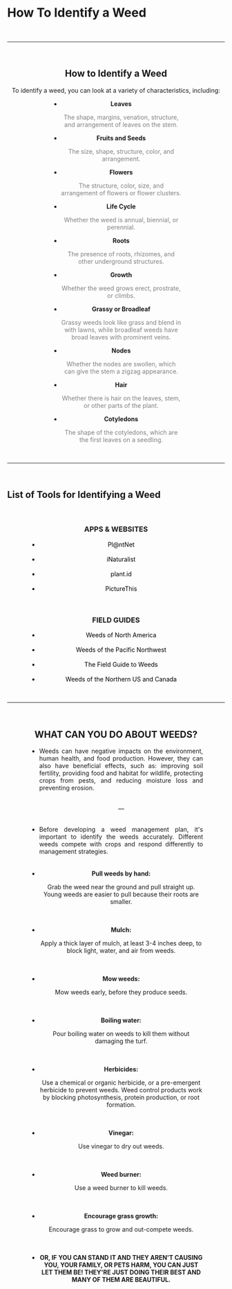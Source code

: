 <h1>How To Identify a Weed</h1>
<br />
<hr />
<br />
<h2 style="margin-left: auto; margin-right: auto; text-align: center;">How to Identify a Weed</h2> 
<p style="text-align: center;"> To identify a weed, you can look at a variety of characteristics, including:</p>
<ul style="text-align: center; margin-left: 20%; margin-right: 20%;" >
    <li><b>Leaves</b></li>
    <p style="color: gray;">The shape, margins, venation, structure, and arrangement of leaves on the stem. </p>
    <li><b>Fruits and Seeds</b></li>
    <p style="color: gray;">The size, shape, structure, color, and arrangement. </p>
    <li><b>Flowers</b></li>
    <p style="color: gray;">The structure, color, size, and arrangement of flowers or flower clusters.</p>
    <li><b>Life Cycle</b></li>
   <p style="color: gray;">Whether the weed is annual, biennial, or perennial.</p>
    <li><b>Roots</b></li>
    <p style="color: gray;">The presence of roots, rhizomes, and other underground structures.</p>
    <li><b>Growth</b></li>
    <p style="color: gray;">Whether the weed grows erect, prostrate, or climbs. </p>
    <li><b>Grassy or Broadleaf</b></li>
    <p style="color: gray;">Grassy weeds look like grass and blend in with lawns, while broadleaf weeds have broad leaves with prominent veins. </p>
    <li><b>Nodes</b></li>
    <p style="color: gray;">Whether the nodes are swollen, which can give the stem a zigzag appearance.</p>
    <li><b>Hair</b></li>
    <p style="color: gray;">Whether there is hair on the leaves, stem, or other parts of the plant.</p>
    <li><b>Cotyledons</b></li>
    <p style="color: gray;">The shape of the cotyledons, which are the first leaves on a seedling.   </p>
</ul>
<br />
<hr />
<br />
<h2> List of Tools for Identifying a Weed</h2>
<br />
<h3 style="text-align: center;">APPS &amp; WEBSITES </h3>
<ul style="margin-left: 10%; margin-right: 10%; text-align: center;"> 
    <li><a style="color: black; text-decoration: none;" href="https://identify.plantnet.org">Pl&#64;ntNet</a></li>
    <br />
    <li><a style="color: black; text-decoration: none;" href="https://www.inaturalist.org">iNaturalist</a></li>
    <br />
    <li><a style="color: black; text-decoration: none;" href="https://plant.id">plant.id</a></li>
    <br />
    <li><a style="color: black; text-decoration: none;" href="https://www.picturethisai.com">PictureThis</a></li>
</ul>
<br />

<h3 style="text-align: center;">FIELD GUIDES</h3>
<ul style="margin-left: 10%; margin-right: 10%; text-align: center;"> 
    <li><a style="color: black; text-decoration: none;" href="https://read.amazon.com/kp/embed?asin=B01LSWQPL6&preview=newtab&linkCode=kpe&ref_=kip_embed_taf_preview_K5836044QV5KHZCCXCED">Weeds of North America</a></li>
    <br />
    <li><a style="color: black; text-decoration: none;" href="https://read.amazon.com/kp/embed?asin=B0C73XF7FX&preview=newtab&linkCode=kpe&ref_=kip_embed_taf_preview_1KRJ176RN3B8963A3HF4">Weeds of the Pacific Northwest</a></li>
    <br />
    <li><a style="color: black; text-decoration: none;" href="https://www.thriftbooks.com/w/the-field-guide-to-weeds_lawrence-j-crockett/530089/#isbn=1402706944">The Field Guide to Weeds</a></li>
    <br />
    <li><a style="color: black; text-decoration: none;" href="https://www.thriftbooks.com/w/weeds-of-the-northern-us-and-canada-a-guide-for-identification_richard-dickinson_france-royer/276270/#isbn=1551052210">Weeds of the Northern US and Canada</a></li>
</ul>
<br />
<hr />
<br />
<h2 style="margin-left: auto; margin-right: auto; text-align: center;">WHAT CAN YOU DO ABOUT WEEDS?</h2>   
<ul style="margin-left: 10%; margin-right: 10%; text-align: center;"> 
    <li style="text-align: justify;">Weeds can have negative impacts on the environment, human health, and food production. However, they can also have beneficial effects, such as: improving soil fertility, providing food and habitat for wildlife, protecting crops from pests, and reducing moisture loss and preventing erosion.</li>
    <br />
    <p style="text-align: center;">&#8212;</p>
    <br />
    <li style="text-align: justify;">Before developing a weed management plan, it's important to identify the weeds accurately. Different weeds compete with crops and respond differently to management strategies. </li>
<br />
<br />
    <li><b>Pull weeds by hand:</b> 
        <p>Grab the weed near the ground and pull straight up. Young weeds are easier to pull because their roots are smaller.</p></li>
<br />
<br />
    <li><b>Mulch:</b> 
        <p>Apply a thick layer of mulch, at least 3-4 inches deep, to block light, water, and air from weeds.</p></li>
<br />
<br />
    <li><b>Mow weeds:</b> 
        <p>Mow weeds early, before they produce seeds.</p></li>
<br /> 
<br />
    <li><b>Boiling water:</b> 
        <p>Pour boiling water on weeds to kill them without damaging the turf. </p></li>
<br />
<br />
    <li><b>Herbicides:</b> 
        <p>Use a chemical or organic herbicide, or a pre-emergent 
        herbicide to prevent weeds. Weed control products work by blocking 
        photosynthesis, protein production, or root formation.</p> </li>
<br />
<br />
    <li><b>Vinegar:</b> 
        <p>Use vinegar to dry out weeds. </p></li>
<br />
<br />
    <li><b>Weed burner:</b> 
        <p>Use a weed burner to kill weeds.</p> </li>
<br />
<br />
    <li><b>Encourage grass growth:</b> 
        <p>Encourage grass to grow and out-compete weeds.</p> </li>
<br />
<br />
    <li><b>OR, IF YOU CAN STAND IT AND THEY AREN'T CAUSING YOU, YOUR FAMILY, OR PETS HARM, YOU CAN JUST LET THEM BE! THEY'RE JUST DOING THEIR BEST AND MANY OF THEM ARE BEAUTIFUL.</b> 
    </ul>
